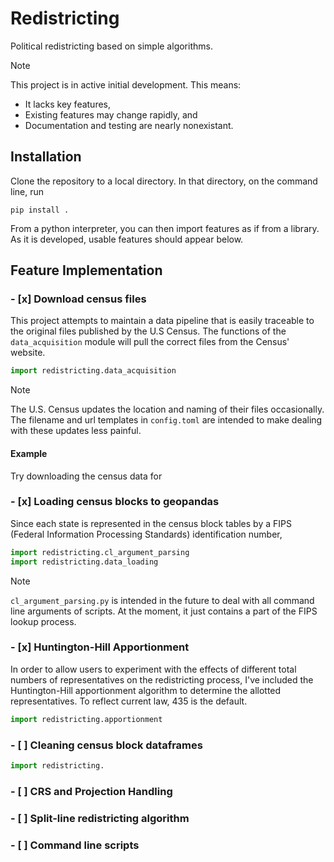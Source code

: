 # Redistricting
Political redistricting based on simple algorithms.

> [!Note]  
> This project is in active initial development. This means:
> - It lacks key features,
> - Existing features may change rapidly, and
> - Documentation and testing are nearly nonexistant.

## Installation

Clone the repository to a local directory. In that directory, on the command line, run

    pip install .

From a python interpreter, you can then import features as if from a library. As it is developed, usable features should appear below.

## Feature Implementation
### - [x] Download census files

This project attempts to maintain a data pipeline that is easily traceable to the original files published by the U.S Census. The functions of the ```data_acquisition``` module will pull the correct files from the Census' website.

```python 
import redistricting.data_acquisition
```

> [!Note]  
> The U.S. Census updates the location and naming of their files occasionally. The filename and url templates in ```config.toml``` are intended to make dealing with these updates less painful.

#### Example
Try downloading the census data for 


### - [x] Loading census blocks to geopandas

Since each state is represented in the census block tables by a FIPS (Federal Information Processing Standards) identification number, 

```python 
import redistricting.cl_argument_parsing
import redistricting.data_loading
```

> [!Note]  
> ```cl_argument_parsing.py``` is intended in the future to deal with all command line arguments of scripts. At the moment, it just contains a part of the FIPS lookup process.

### - [x] Huntington-Hill Apportionment

In order to allow users to experiment with the effects of different total numbers of representatives on the redistricting process, I've included the Huntington-Hill apportionment algorithm to determine the allotted representatives. To reflect current law, 435 is the default.

```python
import redistricting.apportionment
```

### - [ ] Cleaning census block dataframes

``` python
import redistricting.
```

### - [ ] CRS and Projection Handling
### - [ ] Split-line redistricting algorithm
### - [ ] Command line scripts